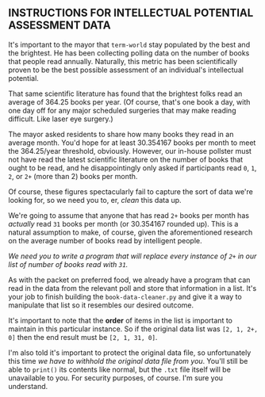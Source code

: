 ## INSTRUCTIONS FOR INTELLECTUAL POTENTIAL ASSESSMENT DATA

It's important to the mayor that `term-world` stay populated by the best and the brightest.
He has been collecting polling data on the number of books that people read annually.
Naturally, this metric has been scientifically proven to be the
best possible assessment of an individual's intellectual potential.

That same scientific literature has found that the brightest folks read an average of 364.25 books per year.
(Of course, that's one book a day, with one day off
for any major scheduled surgeries that may make reading difficult.
Like laser eye surgery.)

The mayor asked residents to share how many books they read in an average month.
You'd hope for at least 30.354167 books per month to meet the 364.25/year threshold, obviously.
However, our in-house pollster must not have read the latest scientific literature
on the number of books that ought to be read, and he disappointingly only asked if participants read
`0`, `1`, `2`, or `2+` (more than 2) books per month.

Of course, these figures spectacularly fail to capture the sort of data we're looking for,
so we need you to, er, *clean* this data up.

We're going to assume that anyone that has read `2+` books per month has *actually* read
`31` books per month (or 30.354167 rounded up). This is a natural assumption to make, of course,
given the aforementioned research on the average number of books read by intelligent people.

*We need you to write a program that will replace every instance of `2+`*
*in our list of number of books read with `31`.*

As with the packet on preferred food, we already have a program that can read in the data
from the relevant poll and store that information in a list.
It's your job to finish building the `book-data-cleaner.py` and give it
a way to manipulate that list so it resembles our desired outcome.

It's important to note that the **order** of items in the list is important to maintain in this particular instance.
So if the original data list was `[2, 1, 2+, 0]` then the end result must be `[2, 1, 31, 0]`.

I'm also told it's important to protect the original data file, so unfortunately this time
*we have to withhold the original data file from you*. You'll still be able to `print()`
its contents like normal, but the `.txt` file itself will be unavailable to you.
For security purposes, of course. I'm sure you understand.